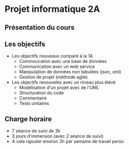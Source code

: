 # Projet informatique 2A

## Présentation du cours

## Les objectifs

- Les objectifs nouveaux comparé à la 1A
  - Commnucation avec une base de données
  - Communication avec un web service
  - Manipulation de données non tabulées (json, xml)
  - Gestion de projet (méthode agile)
- Les objectifs renouvelés avec un niveau plus élévé
  - Modélisation d'un projet avec de l'UML
  - Structuration du code
  - Commentaire
  - Tests unitaires

## Charge horaire

- 7 séance de suivi de 3h
- 3 jours d'immersion (avec 2 séance de suivi)
- A cela rajouter environ 3h par semaine de travail perso

##